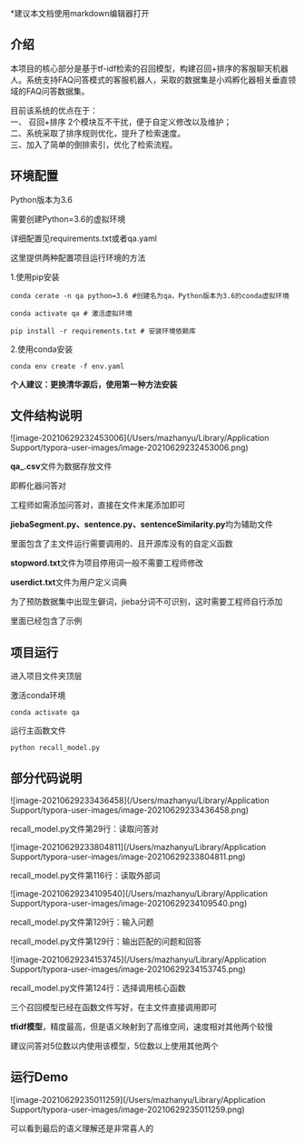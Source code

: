 *建议本文档使用markdown编辑器打开

## 介绍

本项目的核心部分是基于tf-idf检索的召回模型，构建召回+排序的客服聊天机器人。系统支持FAQ问答模式的客服机器人，采取的数据集是小鸡孵化器相关垂直领域的FAQ问答数据集。

目前该系统的优点在于：  
一、 召回+排序 2个模块互不干扰，便于自定义修改以及维护；  
二、系统采取了排序规则优化，提升了检索速度。  
三、加入了简单的倒排索引，优化了检索流程。



## 环境配置

 Python版本为3.6  

需要创建Python=3.6的虚拟环境

详细配置见requirements.txt或者qa.yaml

这里提供两种配置项目运行环境的方法

1.使用pip安装

```shell
conda cerate -n qa python=3.6 #创建名为qa，Python版本为3.6的conda虚拟环境 

conda activate qa # 激活虚拟环境

pip install -r requirements.txt # 安装环境依赖库
```

2.使用conda安装

```shell
conda env create -f env.yaml
```

**个人建议：更换清华源后，使用第一种方法安装**



## 文件结构说明

![image-20210629232453006](/Users/mazhanyu/Library/Application Support/typora-user-images/image-20210629232453006.png)

**qa_.csv**文件为数据存放文件

即孵化器问答对

工程师如需添加问答对，直接在文件末尾添加即可

**jiebaSegment.py、sentence.py、sentenceSimilarity.py**均为辅助文件

里面包含了主文件运行需要调用的、且开源库没有的自定义函数

**stopword.txt**文件为项目停用词一般不需要工程师修改

**userdict.txt**文件为用户定义词典

为了预防数据集中出现生僻词，jieba分词不可识别，这时需要工程师自行添加

里面已经包含了示例

## 项目运行

进入项目文件夹顶层

激活conda环境

```shell
conda activate qa
```

运行主函数文件

```shell
python recall_model.py 
```



## 部分代码说明

![image-20210629233436458](/Users/mazhanyu/Library/Application Support/typora-user-images/image-20210629233436458.png)

recall_model.py文件第29行：读取问答对





![image-20210629233804811](/Users/mazhanyu/Library/Application Support/typora-user-images/image-20210629233804811.png)

recall_model.py文件第116行：读取外部词



![image-20210629234109540](/Users/mazhanyu/Library/Application Support/typora-user-images/image-20210629234109540.png)

recall_model.py文件第129行：输入问题

recall_model.py文件第129行：输出匹配的问题和回答



![image-20210629234153745](/Users/mazhanyu/Library/Application Support/typora-user-images/image-20210629234153745.png)

recall_model.py文件第124行：选择调用核心函数

三个召回模型已经在函数文件写好，在主文件直接调用即可

**tfidf模型**，精度最高，但是语义映射到了高维空间，速度相对其他两个较慢

建议问答对5位数以内使用该模型，5位数以上使用其他两个



## 运行Demo

![image-20210629235011259](/Users/mazhanyu/Library/Application Support/typora-user-images/image-20210629235011259.png)

可以看到最后的语义理解还是非常喜人的

